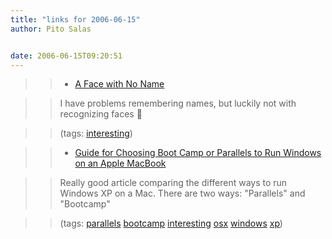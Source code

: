 ```yaml
---
title: "links for 2006-06-15"
author: Pito Salas


date: 2006-06-15T09:20:51
---
```



>>

>>   * [A Face with No
Name](<http://www.boston.com/yourlife/health/diseases/articles/2006/06/14/when_faces_have_no_name/>)

>>

>> I have problems remembering names, but luckily not with recognizing faces 🙂

>>

>> (tags: [interesting](<http://del.icio.us/pitosalas/interesting>))

>>

>>   * [Guide for Choosing Boot Camp or Parallels to Run Windows on an Apple
MacBook](<http://www.notebookreview.com/default.asp?newsID=2990&article=Apple+Bootcamp+versus+Parallels>)

>>

>> Really good article comparing the different ways to run Windows XP on a
Mac. There are two ways: "Parallels" and "Bootcamp"

>>

>> (tags: [parallels](<http://del.icio.us/pitosalas/parallels>)
[bootcamp](<http://del.icio.us/pitosalas/bootcamp>)
[interesting](<http://del.icio.us/pitosalas/interesting>)
[osx](<http://del.icio.us/pitosalas/osx>)
[windows](<http://del.icio.us/pitosalas/windows>)
[xp](<http://del.icio.us/pitosalas/xp>))

>>

>>


